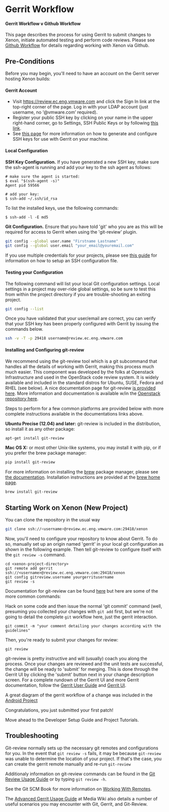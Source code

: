 # Gerrit Workflow

#### Gerrit Workflow v Github Workflow

This page describes the process for using Gerrit to submit changes to Xenon, initiate automated testing and perform code reviews.  Please see [Github Workflow](github-workflow) for details regarding working with Xenon via Github.
 
## Pre-Conditions

Before you may begin, you'll need to have an account on the Gerrit server hosting Xenon builds:

#### Gerrit Account
* Visit https://review.ec.eng.vmware.com and click the Sign In link at the top-right corner of the page. Log in with your LDAP account (just username, no ‘@vmware.com’ required).
* Register your public SSH key by clicking on your name in the upper right-hand corner, go to Settings, SSH Public Keys or by following [this link](https://review.ec.eng.vmware.com/#/settings/ssh-keys).
* See [this page](generating-and-configuring-ssh-keys) for more information on how to generate and configure SSH keys for use with Gerrit on your machine.

#### Local Configuration
**SSH Key Configuration.** If you have generated a new SSH key, make sure the ssh-agent is running and add your key to the ssh agent as follows:

```
# make sure the agent is started:
$ eval "$(ssh-agent -s)"
Agent pid 59566

# add your key:
$ ssh-add ~/.ssh/id_rsa
```

To list the installed keys, use the following commands:
```
$ ssh-add -l -E md5
```

**Git Configuration.** Ensure that you have told 'git' who you are as this will be required for access to Gerrit when using the 'git-review' plugin.

```sh
git config --global user.name "Firstname Lastname"
git config --global user.email "your_email@youremail.com"
```

If you use multiple credentials for your projects, please see [this guide](ssh-configuration-file) for information on how to setup an SSH configuration file.

#### Testing your Configuration
The following command will list your local Git configuration settings.  Local settings in a project may over-ride global settings, so be sure to test this from within the project directory if you are trouble-shooting an exiting project.  

```bash
git config --list
```

Once you have validated that your user/email are correct, you can verify that your SSH key has been properly configured with Gerrit by issuing the commands below.

```bash
ssh -v -T -p 29418 username@review.ec.eng.vmware.com
```

#### Installing and Configuring git-review
We recommend using the git-review tool which is a git subcommand that handles all the details of working with Gerrit, making this process much much easier.  This component was developed by the folks at Openstack Infrastructure and used in the OpenStack code review system. It is widely available and included in the standard distros for Ubuntu, SUSE, Fedora and RHEL (see below).  A nice documentation page for git-review [is provided here](https://www.mediawiki.org/wiki/Gerrit/git-review).  More information and documentation is available w/in the [Openstack repository here](http://docs.openstack.org/infra/git-review/installation.html#installing-git-review).
 
Steps to perform for a few common platforms are provided below with more complete instructions available in the documentations links above.
 
**Ubuntu Precise (12.04) and later:** git-review is included in the distribution, so install it as any other package:

```bash
apt-get install git-review
```

**Mac OS X:** or most other Unix-like systems, you may install it with pip, or if you prefer the brew package manager:

```bash
pip install git-review
```

For more information on installing the [brew](http://brew.sh/) package manager, please see [the documentation](https://github.com/Homebrew/homebrew).  Installation instructions are provided at the [brew home page](http://brew.sh/).

```bash
brew install git-review
```

## Starting Work on Xenon (New Project)

You can clone the repository in the usual way

```bash
git clone ssh://<username>@review.ec.eng.vmware.com:29418/xenon
```

Now, you'll need to configure your repository to know about Gerrit.  To do so, manually set up an origin named 'gerrit' in your local git configuration as shown in the following example.  Then tell git-review to configure itself with the ```git review -s``` command.

```
cd <xenon-project-directory>
git remote add gerrit ssh://<username>@review.ec.eng.vmware.com:29418/xenon
git config gitreview.username yourgerritusername
git review -s
```

Documentation for git-review can be found [here](http://docs.openstack.org/infra/git-review/usage.html) but here are some of the more common commands:

Hack on some code and then issue the normal 'git commit' command (well, presuming you collected your changes with ```git add``` first, but we're not going to detail the complete ```git``` workflow here, just the gerrit interaction.

```
git commit -m "your comment detailing your changes according with the guidelines"
```

Then, you're ready to submit your changes for review:

```
git review
```

git-review is pretty instructive and will (usually) coach you along the process. Once your changes are reviewed and the unit tests are successful, the change will be ready to 'submit' for merging.  This is done through the Gerrit UI by clicking the 'submit' button next in your change description screen.  For a complete rundown of the Gerrit UI and more Gerrit documentation, follow the [Gerrit User Guide](https://review.ec.eng.vmware.com/Documentation/intro-user.html) and [Gerrit UI](https://review.ec.eng.vmware.com/Documentation/user-review-ui.html#download).

A great diagram of the gerrit workflow of a change was included in the [Android Project](http://source.android.com/source/life-of-a-patch.html)

Congratulations, you just submitted your first patch!

Move ahead to the Developer Setup Guide and Project Tutorials.

## Troubleshooting ##

Git-review normally sets up the necessary git remotes and configurations for you.  In the event that ```git review -s``` fails, it may be because ```git-review``` was unable to determine the location of your project.  If that's the case, you can create the gerrit remote manually and re-run ```git-review```

Additionaly information on git-review commands can be found in the [Git Review Usage Guide](http://docs.openstack.org/infra/git-review/usage.html) or by typing ```git review -h```.

See the Git SCM Book for more information on [Working With Remotes](https://git-scm.com/book/en/v2/Git-Basics-Working-with-Remotes).

The [Advanced Gerrit Usage Guide](https://www.mediawiki.org/wiki/Gerrit/Advanced_usage) at Media Wiki also details a number of useful scenarios you may encounter with Git, Gerrit, and Git-Review.

